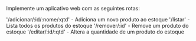 Implemente um aplicativo web com as seguintes rotas:

'/adicionar/:id/:nome/:qtd' - Adiciona um novo produto ao estoque
'/listar' - Lista todos os produtos do estoque
'/remover/:id' - Remove um produto do estoque
'/editar/:id/:qtd' - Altera a quantidade de um produto do estoque
